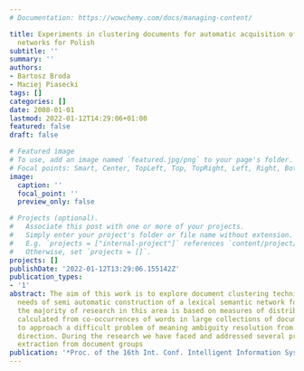 ```yaml
---
# Documentation: https://wowchemy.com/docs/managing-content/

title: Experiments in clustering documents for automatic acquisition of lexical semantic
  networks for Polish
subtitle: ''
summary: ''
authors:
- Bartosz Broda
- Maciej Piasecki
tags: []
categories: []
date: 2008-01-01
lastmod: 2022-01-12T14:29:06+01:00
featured: false
draft: false

# Featured image
# To use, add an image named `featured.jpg/png` to your page's folder.
# Focal points: Smart, Center, TopLeft, Top, TopRight, Left, Right, BottomLeft, Bottom, BottomRight.
image:
  caption: ''
  focal_point: ''
  preview_only: false

# Projects (optional).
#   Associate this post with one or more of your projects.
#   Simply enter your project's folder or file name without extension.
#   E.g. `projects = ["internal-project"]` references `content/project/deep-learning/index.md`.
#   Otherwise, set `projects = []`.
projects: []
publishDate: '2022-01-12T13:29:06.155142Z'
publication_types:
- '1'
abstract: The aim of this work is to explore document clustering techniques for the
  needs of semi automatic construction of a lexical semantic network for Polish. Although
  the majority of research in this area is based on measures of distributional similarity
  calculated from co-occurrences of words in large collections of documents, we wanted
  to approach a difficult problem of meaning ambiguity resolution from a different
  direction. During the research we have faced and addressed several problems of keyword
  extraction from document groups
publication: '*Proc. of the 16th Int. Conf. Intelligent Information Systems*'
---
```

